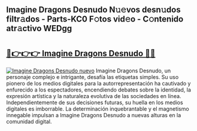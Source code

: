## Imagine Dragons Desnudo N𝚞𝚎vos desn𝚞dos filtr𝚊dos - Parts-KC0 F𝚘tos vid𝚎o - C𝚘ntenido atr𝚊ctivo WEDgg

# <h2><a href="http://mb6cnou.tromn.icu/?c=Imagine+Dragons+Desnudo">🔗👉👉👉 Imagine Dragons Desnudo 🔗🔗</a></h2>

[![Imagine Dragons Desnudo nuevo](https://i.imgur.com/pEAQMta.gif)](http://mb6cnou.tromn.icu/?c=Imagine+Dragons+Desnudo)
Imagine Dragons Desnudo, un personaje complejo e intrigante, desafía las etiquetas simples. Su uso pionero de los medios digitales para la autorrepresentación ha cautivado y enfurecido a los espectadores, encendiendo debates sobre la identidad, la expresión artística y la naturaleza evolutiva de las sociedades en línea. Independientemente de sus decisiones futuras, su huella en los medios digitales es imborrable. La determinación inquebrantable y el magnetismo innegable impulsan a Imagine Dragons Desnudo a nuevas alturas en la comunidad digital.
